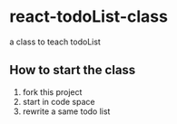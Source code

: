 # react-todoList-class
a class to teach todoList

## How to start the class

1. fork this project
2. start in code space
3. rewrite a same todo list